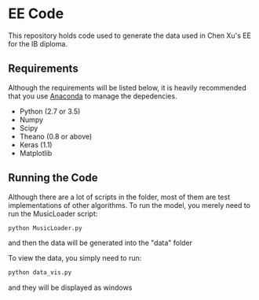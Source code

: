 # EE Code
This repository holds code used to generate the data used in Chen Xu's EE for
the IB diploma.

## Requirements
Although the requirements will be listed below, it is heavily recommended that
you use [Anaconda](https://www.continuum.io/downloads) to manage the
depedencies.

* Python (2.7 or 3.5)
* Numpy
* Scipy
* Theano (0.8 or above)
* Keras (1.1)
* Matplotlib

## Running the Code
Although there are a lot of scripts in the folder, most of them are test
implementations of other algorithms. To run the model, you merely need to run
the MusicLoader script:
```bash
python MusicLoader.py
```
and then the data will be generated into the "data" folder

To view the data, you simply need to run:
```bash
python data_vis.py
```
and they will be displayed as windows
